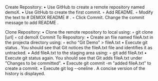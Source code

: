Create Repository:
    • Use GitHub to create a remote repository named demoX.
    • Use GitHub to create the first commit.
        ◦ Add README.
        ◦ Modify the text to  # DEMOX README # .
        ◦ Click Commit. Change the commit message to add README .
        
 Clone Repository:
    • Clone the remote repository to local using:
        ◦ git clone [url]
        ◦ cd demoX
Commit To Repository:
    • Create an file named fileA.txt in the projecta directory using:
        ◦ echo “Git Demo” > fileA.txt
    • Execute git status . You should see that Git notices the fileA.txt file and identifies it as untracked.
    • Add fileA.txt to the staging area using:
        ◦  git add fileA.txt
    • Execute git status again. You should see that Git adds fileA.txt under "Changes to be committed".
    • Execute git commit -m "added fileA.txt" to create a commit.
    • Execute git log --oneline . A concise version of the history is displayed.
